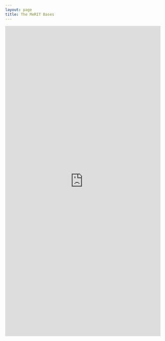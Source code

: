 ```yaml
---
layout: page
title: The MeRIT Bases
---
```


<iframe src = "https://edivimeycook.shinyapps.io/MeRIT_DNA/" style = "border:none; width:500px; height:1000px;"></iframe

